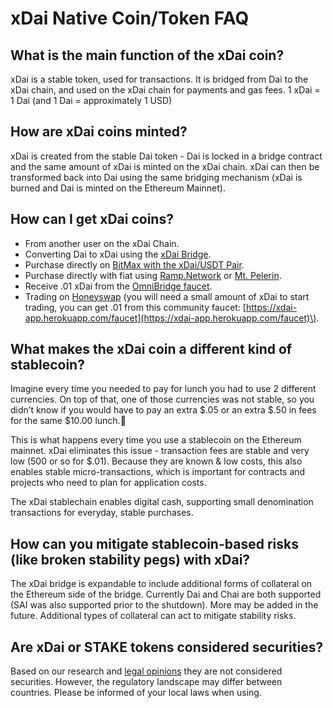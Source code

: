 # xDai Native Coin/Token FAQ

## What is the main function of the xDai coin?

xDai is a stable token, used for transactions. It is bridged from Dai to the xDai chain, and used on the xDai chain for payments and gas fees. 1 xDai = 1 Dai \(and 1 Dai = approximately 1 USD\)

## How are xDai coins minted?

xDai is created from the stable Dai token - Dai is locked in a bridge contract and the same amount of xDai is minted on the xDai chain. xDai can then be transformed back into Dai using the same bridging mechanism \(xDai is burned and Dai is minted on the Ethereum Mainnet\).

## How can I get xDai coins?

* From another user on the xDai Chain.
* Converting Dai to xDai using the [xDai Bridge](../../for-users/bridges/converting-xdai-via-bridge/).
* Purchase directly on [BitMax with the xDai/USDT Pair](https://bitmax.io/en/basic/cashtrade-spottrading/usdt/xdai).
* Purchase directly with fiat using [Ramp.Network](https://ramp.network/buy/?swapAsset=XDAI) or [Mt. Pelerin](https://www.mtpelerin.com/).
* Receive .01 xDai from the [OmniBridge faucet](https://www.xdaichain.com/for-users/get-xdai-tokens/xdai-faucet#omnibridge-faucet).
* Trading on [Honeyswap](https://honeyswap.org/) \(you will need a small amount of xDai to start trading, you can get .01 from this community faucet: [https://xdai-app.herokuapp.com/faucet](https://xdai-app.herokuapp.com/faucet)\).

## What makes the xDai coin a different kind of stablecoin?

Imagine every time you needed to pay for lunch you had to use 2 different currencies. On top of that, one of those currencies was not stable, so you didn’t know if you would have to pay an extra $.05 or an extra $.50 in fees for the same $10.00 lunch.🍔

This is what happens every time you use a stablecoin on the Ethereum mainnet. xDai eliminates this issue - transaction fees are stable and very low \(500 or so for $.01\). Because they are known & low costs, this also enables stable micro-transactions, which is important for contracts and projects who need to plan for application costs.

The xDai stablechain enables digital cash, supporting small denomination transactions for everyday, stable purchases.

## How can you mitigate stablecoin-based risks \(like broken stability pegs\) with xDai?

The xDai bridge is expandable to include additional forms of collateral on the Ethereum side of the bridge. Currently Dai and Chai are both supported \(SAI was also supported prior to the shutdown\). More may be added in the future. Additional types of collateral can act to mitigate stability risks.

## Are xDai or STAKE tokens considered securities?

Based on our research and [legal opinions](../../for-developers/security-audits.md#dpos-stake-token-by-quantstamp) they are not considered securities. However, the regulatory landscape may differ between countries. Please be informed of your local laws when using.

